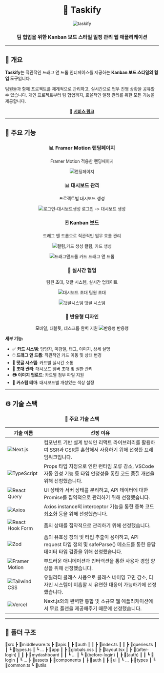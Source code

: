 <div align="center">

# 🎯 Taskify

![taskify](https://github.com/user-attachments/assets/e25457f1-40f1-4e8c-a06d-e2db3bcca16e)

### 팀 협업을 위한 Kanban 보드 스타일 일정 관리 웹 애플리케이션

</div>

---

## 📝 개요

**Taskify**는 직관적인 드래그 앤 드롭 인터페이스를 제공하는 **Kanban 보드 스타일의 협업 도구**입니다.

팀원들과 함께 프로젝트를 체계적으로 관리하고, 실시간으로 업무 진행 상황을 공유할 수 있습니다.
개인 프로젝트부터 팀 협업까지, 효율적인 일정 관리를 위한 모든 기능을 제공합니다.

<div align="center">
  <strong>🚀 <a href="https://taskify-namgyeon.vercel.app">서비스 링크</a></strong>
</div>

---

## 🚀 주요 기능

<div align="center">

### 📊 **Framer Motion 랜딩페이지**

Framer Motion 적용한 랜딩페이지

![랜딩페이지](https://github.com/user-attachments/assets/b700e44b-5fdc-4571-ac0c-32c626d9f72b)


### 📊 **대시보드 관리**

프로젝트별 대시보드 생성

![로그인-대시보드생성](https://github.com/user-attachments/assets/35b2d1ed-7a65-49b0-b526-4e178b319e92)
로그인 -> 대시보드 생성

### 🃏 **Kanban 보드**

드래그 앤 드롭으로 직관적인 업무 흐름 관리

![컬럼,카드 생성](https://github.com/user-attachments/assets/b07c5752-4122-4747-a474-359d87b66950)
컬럼, 카드 생성

![드래그앤드롭](https://github.com/user-attachments/assets/3207a4dd-177e-4227-af46-0ebfd895842f)
카드 드래그 앤 드롭

### 👥 **실시간 협업**

팀원 초대, 댓글 시스템, 실시간 업데이트

![대시보드 초대](https://github.com/user-attachments/assets/f285bfae-9dc6-480d-8e9d-46b3405fa412)
팀원 초대

![댓글시스템](https://github.com/user-attachments/assets/243b628d-6364-4da9-a286-bc4624ee136e)
댓글 시스템

### 📱 **반응형 디자인**

모바일, 태블릿, 데스크톱 완벽 지원
![반응형](https://github.com/user-attachments/assets/f8260c3d-70a8-4531-9b1f-bd1cb4b41127)
반응형

</div>

**세부 기능:**

- ✅ **카드 시스템**: 담당자, 마감일, 태그, 이미지, 상세 설명
- 🖱️ **드래그 앤 드롭**: 직관적인 카드 이동 및 상태 변경
- 💬 **댓글 시스템**: 카드별 실시간 소통
- 🔔 **초대 관리**: 대시보드 멤버 초대 및 권한 관리
- 📷 **이미지 업로드**: 카드별 첨부 파일 지원
- 🎨 **커스텀 테마**: 대시보드별 개성있는 색상 설정

---

## ⚙️ 기술 스택

<div align="center">

### 💎 주요 기술 스택

</div>

| 기술 이름                                                                                                                      | 선정 이유                                                                                                                               |
| ------------------------------------------------------------------------------------------------------------------------------ | --------------------------------------------------------------------------------------------------------------------------------------- |
| ![Next.js](https://img.shields.io/badge/Next.js-000000?style=for-the-badge&logo=nextdotjs&logoColor=white)                     | 컴포넌트 기반 설계 방식인 리액트 라이브러리를 활용하여 SSR과 CSR를 혼합해서 사용하기 위해 선정한 프레임워크입니다.                      |
| ![TypeScript](https://img.shields.io/badge/TypeScript-3178C6?style=for-the-badge&logo=typescript&logoColor=white)              | Props 타입 지정으로 인한 런타임 오류 감소, VSCode 자동 완성 기능 등 타입 안정성을 통한 코드 품질 개선을 위해 선정했습니다.              |
| ![React Query](https://img.shields.io/badge/React_Query-FF4154?style=for-the-badge&logo=reactquery&logoColor=white)            | UI 상태와 서버 상태를 분리하고, API 데이터에 대한 Promise를 집약적으로 관리하기 위해 선정했습니다.                                      |
| ![Axios](https://img.shields.io/badge/Axios-5A29E4?style=for-the-badge&logo=axios&logoColor=white)                             | Axios instance의 interceptor 기능을 통한 중복 코드 최소화 등을 위해 선정했습니다.                                                       |
| ![React Hook Form](https://img.shields.io/badge/React_Hook_Form-EC5990?style=for-the-badge&logo=reacthookform&logoColor=white) | 폼의 상태를 집약적으로 관리하기 위해 선정했습니다.                                                                                      |
| ![Zod](https://img.shields.io/badge/Zod-8E44AD?style=for-the-badge&logoColor=white)                                            | 폼의 유효성 정의 및 타입 추출이 용이하고, API request 타입 정의 및 safeParse() 메소드를 통한 응답 데이터 타입 검증을 위해 선정했습니다. |
| ![Framer Motion](https://img.shields.io/badge/Framer_Motion-0055FF?style=for-the-badge&logo=framer&logoColor=white)            | 부드러운 애니메이션과 인터랙션을 통한 사용자 경험 향상을 위해 선정했습니다.                                                             |
| ![Tailwind CSS](https://img.shields.io/badge/Tailwind_CSS-06B6D4?style=for-the-badge&logo=tailwindcss&logoColor=white)         | 유틸리티 클래스 사용으로 클래스 네이밍 고민 감소, 디자인 시스템이 미흡할 시 유연한 대응이 가능하기에 선정했습니다.                      |
| ![Vercel](https://img.shields.io/badge/Vercel-000000?style=for-the-badge&logo=vercel&logoColor=white)                          | Next.js와의 완벽한 통합 및 소규모 웹 애플리케이션에서 무료 플랜을 제공해주기 때문에 선정했습니다.                                       |

---

## 📁 폴더 구조

📂src
 ┣ 📜middleware.ts
 ┣ 📂apis
 ┃ ┣ 📂auth
 ┃ ┃ ┣ 📜index.ts
 ┃ ┃ ┣ 📜queries.ts
 ┃ ┃ ┗ 📜types.ts
 ┃ ┗ ...
 ┣ 📂app
 ┃ ┣ 📜globals.css
 ┃ ┣ 📜layout.tsx
 ┃ ┣ 📂(after-login)
 ┃ ┃ ┣ 📂mydashboard
 ┃ ┃ ┗ ...
 ┃ ┗ 📂(before-login)
 ┃   ┣ 📂(auth)
 ┃   ┃ ┗ 📂login
 ┃   ┗ ...
 ┣ 📂assets
 ┣ 📂components
 ┃ ┣ 📂auth
 ┃ ┣ 📂ui
 ┃ ┗ ... 
 ┣ 📂types
 ┃ ┗ 📜common.ts
 ┗ 📂utils



</div>
